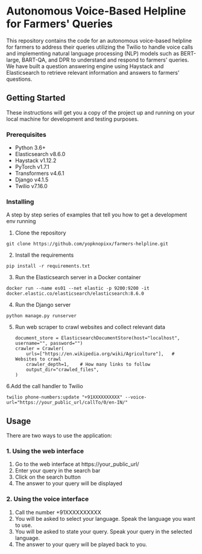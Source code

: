 # Autonomous Voice-Based Helpline for Farmers' Queries

This repository contains the code for an autonomous voice-based helpline for farmers to address their queries utilizing the Twilio to handle voice calls and implementing natural language processing (NLP) models such as BERT-large, BART-QA, and DPR to understand and respond to farmers' queries. We have built a question answering engine using Haystack and Elasticsearch to retrieve relevant information and answers to farmers' questions.

## Getting Started

These instructions will get you a copy of the project up and running on your local machine for development and testing purposes.

### Prerequisites

- Python 3.6+
- Elasticsearch v8.6.0
- Haystack v1.12.2
- PyTorch v1.7.1
- Transformers v4.6.1
- Django v4.1.5
- Twilio v7.16.0

### Installing

A step by step series of examples that tell you how to get a development env running

1. Clone the repository

```
git clone https://github.com/yopknopixx/farmers-helpline.git
```

2. Install the requirements

```
pip install -r requirements.txt
```

3. Run the Elasticsearch server in a Docker container

```
docker run --name es01 --net elastic -p 9200:9200 -it docker.elastic.co/elasticsearch/elasticsearch:8.6.0
```

4. Run the Django server

```
python manage.py runserver
```

5. Run web scraper to crawl websites and collect relevant data
    
    ```
    document_store = ElasticsearchDocumentStore(host="localhost", username="", password="")
    crawler = Crawler(
        urls=["https://en.wikipedia.org/wiki/Agriculture"],   # Websites to crawl
        crawler_depth=1,    # How many links to follow
        output_dir="crawled_files",
    )
    ```

6.Add the call handler to Twilio

```
twilio phone-numbers:update "+91XXXXXXXXXX" --voice-url="https://your_public_url/callTo/0/en-IN/"
```

## Usage

There are two ways to use the application:

### 1. Using the web interface

1. Go to the web interface at https://your_public_url/
2. Enter your query in the search bar
3. Click on the search button
4. The answer to your query will be displayed

### 2. Using the voice interface

1. Call the number +91XXXXXXXXXX
2. You will be asked to select your language. Speak the language you want to use.
3. You will be asked to state your query. Speak your query in the selected language.
4. The answer to your query will be played back to you.
